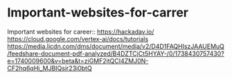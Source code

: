 # Important-websites-for-carrer
Important websites for career::
https://hackaday.io/
https://cloud.google.com/vertex-ai/docs/tutorials
https://media.licdn.com/dms/document/media/v2/D4D1FAQHIszJAAUEMuQ/feedshare-document-pdf-analyzed/B4DZTCjCt5HYAY-/0/1738430757430?e=1740009600&v=beta&t=ziGMF2jtQCI4ZMJ0N-CF2hq6qHi_MJBIQsir23i0btQ
